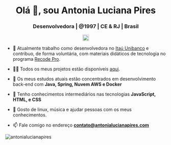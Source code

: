 <h1 align="center">Olá 👋, sou Antonia Luciana Pires</h1>
<h3 align="center">Desenvolvedora | @1997 | CE & RJ | Brasil</h3>

<p align="center">
<a href="https://linkedin.com/in/antonialucianapires" target="blank">
<img align="center" src="https://cdn.jsdelivr.net/npm/simple-icons@3.0.1/icons/linkedin.svg" alt="antonialucianapires" height="20" width="20" /></a>




- 🔭 Atualmente trabalho como desenvolvedora no [Itaú Unibanco](https://www.itau.com.br/) e contribuo, de forma voluntária, com materiais didáticos de tecnologia no programa [Recode Pro](https://www.recodepro.org.br/).

- 👨‍💻 Todos os meus projetos estão disponíveis [aqui](https://github.com/antonialucianapires/).

- 🌱 Os meus estudos atuais estão concentrados em desenvolvimento back-end com **Java, Spring, Nuvem AWS e Docker**

- 💬 Tenho conhecimentos intermediários nas tecnologias **JavaScript, HTML, e CSS**

- 👯 Gosto de linux, música e ajudar pessoas com os meus conhecimentos.

- 📫 Fale comigo no endereço **contato@antonialucianapires.com**

<img src="https://github-readme-stats.vercel.app/api?username=antonialucianapires&show_icons=true" alt="antonialucianapires" /> </p>

<!--
**antonialucianapires** is a ✨ _special_ ✨ repository because its `README.md` (this file) appears on your GitHub profile.

Here are some ideas to get you started:

- 🔭 I’m currently working on ...
- 🌱 I’m currently learning ...
- 👯 I’m looking to collaborate on ...
- 🤔 I’m looking for help with ...
- 💬 Ask me about ...
- 📫 How to reach me: ...
- 😄 Pronouns: ...
- ⚡ Fun fact: ...
-->
